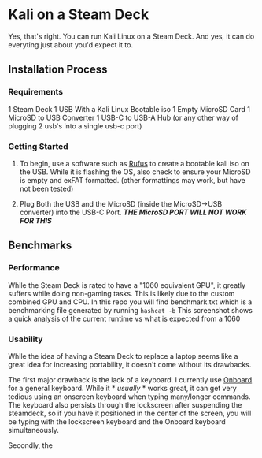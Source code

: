 # Kali on a Steam Deck

Yes, that's right. You can run Kali Linux on a Steam Deck. 
And yes, it can do everyting just about you'd expect it to.

## Installation Process

### Requirements

 1 Steam Deck
 1 USB With a Kali Linux Bootable iso
 1 Empty MicroSD Card
 1 MicroSD to USB Converter
 1 USB-C to USB-A Hub (or any other way of plugging 2 usb's into a single usb-c port)

### Getting Started

 1. To begin, use a software such as [Rufus](https://rufus.ie/en/) to create a bootable kali iso on the USB.
While it is flashing the OS, also check to ensure your MicroSD is empty and exFAT formatted. (other formattings may work, but have not been tested)

 2. Plug Both the USB and the MicroSD (inside the MicroSD->USB converter) into the USB-C Port. ***THE MicroSD PORT WILL NOT WORK FOR THIS***




## Benchmarks

### Performance 

While the Steam Deck is rated to have a "1060 equivalent GPU", it greatly suffers while doing non-gaming tasks. This is likely due to the custom combined GPU and CPU.
In this repo you will find benchmark.txt which is a benchmarking file generated by running 
`hashcat -b`
This screenshot shows a quick analysis of the current runtime vs what is expected from a 1060 

### Usability

While the idea of having a Steam Deck to replace a laptop seems like a great idea for increasing portability, it doesn't come without its drawbacks.

The first major drawback is the lack of a keyboard. I currently use [Onboard](https://launchpad.net/onboard) for a general keyboard. While it * *usually* * works great, it can get very tedious using an onscreen keyboard when typing many/longer commands. The keyboard also persists through the lockscreen after suspending the steamdeck, so if you have it positioned in the center of the screen, you will be typing with the lockscreen keyboard and the Onboard keyboard simultaneously. 

Secondly, the 

